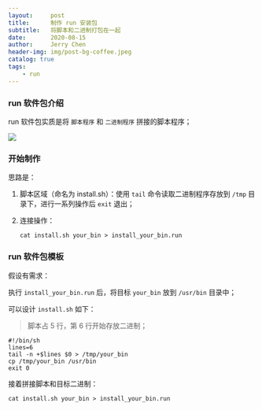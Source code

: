 ```yaml
---
layout:     post
title:      制作 run 安装包
subtitle:   将脚本和二进制打包在一起
date:       2020-08-15
author:     Jerry Chen
header-img: img/post-bg-coffee.jpeg
catalog: true
tags:
    - run
---
```


### run 软件包介绍

run 软件包实质是将 `脚本程序` 和 `二进制程序` 拼接的脚本程序；

![](https://raw.githubusercontent.com/jvfan/jvfan.github.io/master/img/post_img/20200815124407.png)

### 开始制作

思路是：

1. 脚本区域（命名为 install.sh）：使用 `tail` 命令读取二进制程序存放到 `/tmp` 目录下，进行一系列操作后 `exit` 退出；

2. 连接操作：

   ```shell
   cat install.sh your_bin > install_your_bin.run
   ```

### run 软件包模板

假设有需求：

执行 `install_your_bin.run` 后，将目标 `your_bin` 放到 `/usr/bin` 目录中；

可以设计 `install.sh` 如下：

> 脚本占 5 行，第 6 行开始存放二进制；

```shell
#!/bin/sh
lines=6
tail -n +$lines $0 > /tmp/your_bin
cp /tmp/your_bin /usr/bin
exit 0
```

接着拼接脚本和目标二进制：

```shell
cat install.sh your_bin > install_your_bin.run
```

